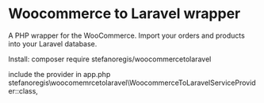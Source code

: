 # Woocommerce to Laravel wrapper
A PHP wrapper for the WooCommerce. Import your orders and products into your Laravel database.

Install: composer require stefanoregis/woocommercetolaravel


include the provider in app.php
stefanoregis\woocomemrcetolaravel\WoocommerceToLaravelServiceProvider::class, 
